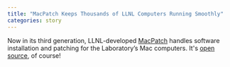 ```yaml
---
title: "MacPatch Keeps Thousands of LLNL Computers Running Smoothly"
categories: story
---
```


Now in its third generation, LLNL-developed [MacPatch](https://computing.llnl.gov/projects/macpatch) handles software installation and patching for the Laboratory’s Mac computers. It's [open source](https://github.com/llnl/macpatch), of course!
